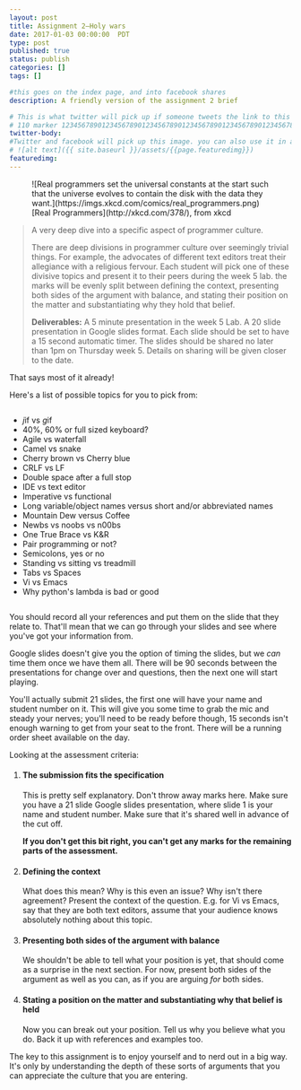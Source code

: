 ```yaml
---
layout: post
title: Assignment 2–Holy wars
date: 2017-01-03 00:00:00  PDT
type: post
published: true
status: publish
categories: []
tags: []

#this goes on the index page, and into facebook shares
description: A friendly version of the assignment 2 brief

# This is what twitter will pick up if someone tweets the link to this page
# 110 marker 1234567890123456789012345678901234567890123456789012345678901234567890123456789012345678901234567890123456789
twitter-body:
#Twitter and facebook will pick up this image. you can also use it in a post with:
# ![alt text]({{ site.baseurl }}/assets/{{page.featuredimg}})
featuredimg:
---
```

<style>
.maybe-columns {
    column-width: 20em;
}
</style>

<figure>
![Real programmers set the universal constants at the start such that the universe evolves to contain the disk with the data they want.](https://imgs.xkcd.com/comics/real_programmers.png)
<figcaption>
[Real Programmers](http://xkcd.com/378/), from xkcd
</figcaption>
</figure>

> A very deep dive into a specific aspect of programmer culture.
>
> There are deep divisions in programmer culture over seemingly trivial things. For example, the advocates of different text editors treat their allegiance with a religious fervour. Each student will pick one of these divisive topics and present it to their peers during the week 5 lab. the marks will be evenly split between defining the context, presenting both sides of the argument with balance, and stating their position on the matter and substantiating why they hold that belief.
>
> **Deliverables:** A 5 minute presentation in the week 5 Lab. A 20 slide presentation in Google slides format. Each slide should be set to have a 15 second automatic timer. The slides should be shared no later than 1pm on Thursday week 5. Details on sharing will be given closer to the date.

That says most of it already!

Here's a list of possible topics for you to pick from:

<div class="maybe-columns">

* <em>j</em>if vs <em>g</em>if
* 40%, 60% or full sized keyboard?
* Agile vs waterfall
* Camel vs snake
* Cherry brown vs Cherry blue
* CRLF vs LF
* Double space after a full stop
* IDE vs text editor
* Imperative vs functional
* Long variable/object names versus short and/or abbreviated names
* Mountain Dew versus Coffee
* Newbs vs noobs vs n00bs
* One True Brace vs K&R
* Pair programming or not?
* Semicolons, yes or no
* Standing vs sitting vs treadmill
* Tabs vs Spaces
* Vi vs Emacs
* Why python's lambda is bad or good

</div>

You should record all your references and put them on the slide that they relate to. That'll mean that we can go through your slides and see where you've got your information from.

Google slides doesn't give you the option of timing the slides, but we _can_ time them once we have them all. There will be 90 seconds between the presentations for change over and questions, then the next one will start playing.

You'll actually submit 21 slides, the first one will have your name and student number on it. This will give you some time to grab the mic and steady your nerves; you'll need to be ready before though, 15 seconds isn't enough warning to get from your seat to the front. There will be a running order sheet available on the day.

Looking at the assessment criteria:

1. #### The submission fits the specification

    This is pretty self explanatory. Don't throw away marks here. Make sure you have a 21 slide Google slides presentation, where slide 1 is your name and student number. Make sure that it's shared well in advance of the cut off.

    **If you don't get this bit right, you can't get any marks for the remaining parts of the assessment.**

1. #### Defining the context

    What does this mean? Why is this even an issue? Why isn't there agreement? Present the context of the question. E.g. for Vi vs Emacs, say that they are both text editors, assume that your audience knows absolutely nothing about this topic.

1. #### Presenting both sides of the argument with balance

    We shouldn't be able to tell what your position is yet, that should come as a surprise in the next section. For now, present both sides of the argument as well as you can, as if you are arguing _for_ both sides.

1. #### Stating a position on the matter and substantiating why that belief is held

    Now you can break out your position. Tell us why you believe what you do. Back it up with references and examples too.

The key to this assignment is to enjoy yourself and to nerd out in a big way. It's only by understanding the depth of these sorts of arguments that you can appreciate the culture that you are entering.
